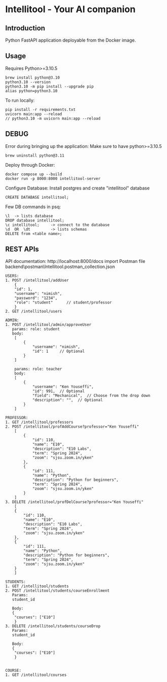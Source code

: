 # Intellitool - Your AI companion


## Introduction
Python FastAPI application deployable from the Docker image.

## Usage
Requires Python>=3.10.5
```
brew install python@3.10
python3.10 --version
python3.10 -m pip install --upgrade pip
alias python=python3.10
```


To run locally:
```
pip install -r requirements.txt
uvicorn main:app --reload
// python3.10 -m uvicorn main:app --reload 
```

## DEBUG
Error during bringing up the application:
Make sure to have python>=3.10.5
```
brew uninstall python@3.11
```

Deploy through Docker:
```
docker compose up --build
docker run -p 8000:8000 intellitool-server
```

Configure Database:
Install postgres and create "intellitool" database
```
CREATE DATABASE intellitool;
```
 

Few DB commands in psq:
```
\l  -> lists database
DROP database intellitool;
\c intellitool;     -> connect to the database
\d  OR  \dt         -> lists schemas
DELETE from <table name>;
```

## REST APIs
API documentation: http://localhost:8000/docs
import Postman file backend\postman\Intellitool.postman_collection.json

```
USERS:
1. POST /intellitool/addUser
    {
    "id": 1,
    "username": "nimish",
    "password": "1234",
    "role": "student"      // student/professor
    }
2. GET /intellitool/users

ADMIN:
1. POST /intellitool/admin/approveUser
   params: role: student
   body:
    [
        {
            "username": "nimish",
            "id": 1     // Optional
        }
    ]

    params: role: teacher
    body:
    [
        {
            "username": "Ken Youseffi",
            "id": 991,  // Optional
            "field": "Mechanical",  // Choose from the drop down
            "description": "",  // Optional
        }
    ]

PROFESSOR:
1. GET /intellitool/professors
2. POST /intellitool/profAddCourse?professor="Ken Youseffi"
    [
        {
            "id": 110,
            "name": "E10",
            "description": "E10 Labs",
            "term": "Spring 2024",
            "zoom": "sjsu.zoom.in/yken"
        },
        {
            "id": 111,
            "name": "Python",
            "description": "Python for beginners",
            "term": "Spring 2024",
            "zoom": "sjsu.zoom.in/yken"
        }
    ]
3. DELETE /intellitool/profDelCourse?professor="Ken Youseffi"
    [
    {
        "id": 110,
        "name": "E10",
        "description": "E10 Labs",
        "term": "Spring 2024",
        "zoom": "sjsu.zoom.in/yken"
    },
    {
        "id": 111,
        "name": "Python",
        "description": "Python for beginners",
        "term": "Spring 2024",
        "zoom": "sjsu.zoom.in/yken"
    }
    ]

STUDENTS:
1. GET /intellitool/students
2. POST /intellitool/students/courseEnrollment
   Params:
   student_id

   Body:
   {
    "courses": ["E10"]
    }
3. DELETE /intellitool/students/courseDrop
   Params:
   student_id

   Body:
   {
    "courses": ["E10"]
    }


COURSE:
1. GET /intellitool/courses

```
